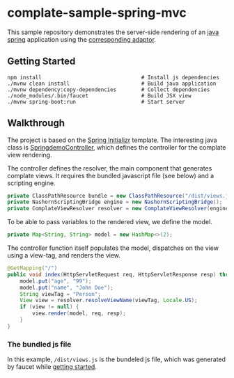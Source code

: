 # complate-sample-spring-mvc

This sample repository demonstrates the server-side rendering of an [java spring](https://spring.io) application using the [corresponding adaptor](https://github.com/complate/complate-spring-mvc).

## Getting Started

```shell script
npm install                                # Install js dependencies
./mvnw clean install                       # Build java application
./mvnw dependency:copy-dependencies        # Collect dependencies
./node_modules/.bin/faucet                 # Build JSX view
./mvnw spring-boot:run                     # Start server
```
## Walkthrough

The project is based on the [Spring Initializr](https://start.spring.io/) template. The interesting java class is
[SpringdemoController](src/main/java/com/github/complate/springdemo/SpringDemoConttroller.java), which defines the controller for the complate view rendering.

The controller defines the resolver, the main component that generates complate views. It requires the bundled javascript file (see below) and a scripting engine.

```java
private ClassPathResource bundle = new ClassPathResource("/dist/views.js");
private NashornScriptingBridge engine = new NashornScriptingBridge();
private ComplateViewResolver resolver = new ComplateViewResolver(engine, bundle);
```

To be able to pass variables to the rendered view, we define the model.

```java
private Map<String, String> model = new HashMap<>(2);
```

The controller function itself populates the model, dispatches on the view using a view-tag, and renders the view.

```java
@GetMapping("/")
public void index(HttpServletRequest req, HttpServletResponse resp) throws Exception {
    model.put("age", "99");
    model.put("name", "John Doe");
    String viewTag = "Person";
    View view = resolver.resolveViewName(viewTag, Locale.US);
    if (view != null) {
        view.render(model, req, resp);
    }
}
```

### The bundled js file

In this example, `/dist/views.js` is the bundeled js file, which was generated by faucet while [getting started](#getting-started).
